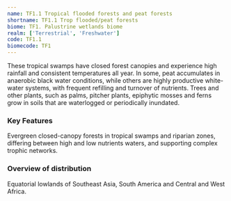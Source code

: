 ```yaml
---
name: TF1.1 Tropical flooded forests and peat forests
shortname: TF1.1 Trop flooded/peat forests
biome: TF1. Palustrine wetlands biome
realm: ['Terrestrial', 'Freshwater']
code: TF1.1
biomecode: TF1
---
```


These tropical swamps have closed forest canopies and experience high rainfall and consistent temperatures all year. In some, peat accumulates in anaerobic black water conditions, while others are highly productive white-water systems, with frequent refilling and turnover of nutrients. Trees and other plants, such as palms, pitcher plants, epiphytic mosses and ferns grow in soils that are waterlogged or periodically inundated.

### Key Features

Evergreen closed-canopy forests in tropical swamps and riparian zones, differing between high and low nutrients waters, and supporting complex trophic networks.

### Overview of distribution

Equatorial lowlands of Southeast Asia, South America and Central and West Africa.
